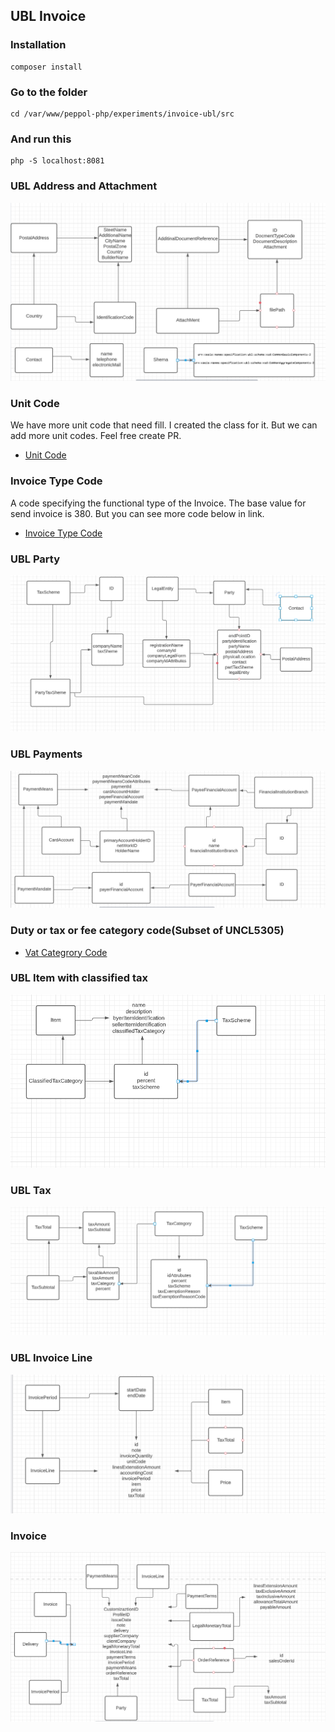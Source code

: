 ## UBL Invoice

### Installation 

````
composer install
````

### Go to the folder
````
cd /var/www/peppol-php/experiments/invoice-ubl/src
````

### And run this

````
php -S localhost:8081
````

### UBL Address and Attachment

<img src="https://github.com/pondersource/peppol-php/blob/main/experiments/invoice-ubl/src/pics/diagram_ubl_start.PNG?raw=true"/>

### Unit Code 
We have more unit code that need fill. I created the class for it. But we can add more unit codes. Feel free create PR.

- [Unit Code](https://docs.peppol.eu/poacc/billing/3.0/codelist/UNECERec20/)

### Invoice Type Code 
A code specifying the functional type of the Invoice. The base value for send invoice is 380. But you can see more code below in link.

- [Invoice Type Code](https://docs.peppol.eu/poacc/billing/3.0/codelist/UNCL1001-inv/)

### UBL Party

<img src="https://github.com/pondersource/peppol-php/blob/main/experiments/invoice-ubl/src/pics/ubl-party.PNG?raw=true"/>

### UBL Payments

<img src="https://github.com/pondersource/peppol-php/blob/main/experiments/invoice-ubl/src/pics/ubl-payment.PNG?raw=true"/>

### Duty or tax or fee category code(Subset of UNCL5305)
- [Vat Categrory Code](https://docs.peppol.eu/poacc/billing/3.0/codelist/UNCL5305/)

### UBL Item with classified tax

<img src="https://github.com/pondersource/peppol-php/blob/main/experiments/invoice-ubl/src/pics/item-ubl.PNG?raw=true"/>

### UBL Tax

<img src="https://github.com/pondersource/peppol-php/blob/main/experiments/invoice-ubl/src/pics/ubl-tax.PNG?raw=true"/>


### UBL Invoice Line

<img src="https://github.com/pondersource/peppol-php/blob/main/experiments/invoice-ubl/src/pics/ubl-invoice-line.PNG?raw=true"/>

### Invoice 

<img src="https://github.com/pondersource/peppol-php/blob/serialize-ubl/experiments/invoice-ubl/src/pics/invoice-ubl.PNG?raw=true"/>